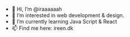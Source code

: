 - 👋 Hi, I’m @iraaaaaah
- 👀 I’m interested in web development & design.
- 🌱 I’m currently learning Java Script & React
- 📫 Find me here: ireen.dk

<!---
iraaaaaah/iraaaaaah is a ✨ special ✨ repository because its `README.md` (this file) appears on your GitHub profile.
You can click the Preview link to take a look at your changes.
--->
